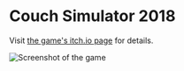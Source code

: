 # Couch Simulator 2018

Visit [the game's itch.io page](https://ronanh.itch.io/couch-simulator-2018) for details.

![Screenshot of the game](https://img.itch.zone/aW1hZ2UvMjMzNDQyLzExMDg1MjQucG5n/original/EHWR4n.png)
